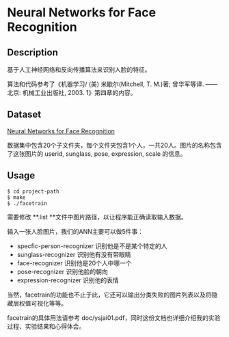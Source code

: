 # Neural Networks for Face Recognition

## Description

基于人工神经网络和反向传播算法来识别人脸的特征。

算法和代码参考了《机器学习/ (美) 米歇尔(Mitchell, T. M.)著; 曾华军等译. ——北京: 机械工业出版社, 2003. 1》第四章的内容。

## Dataset

[Neural Networks for Face Recognition](http://www.cs.cmu.edu/afs/cs.cmu.edu/user/mitchell/ftp/faces.html)

数据集中包含20个子文件夹，每个文件夹包含1个人，一共20人。图片的名称包含了这张图片的 userid, sunglass, pose, expression, scale 的信息。

## Usage

```shell
$ cd project-path
$ make
$ ./facetrain
```


需要修改  **.list **文件中图片路径，以让程序能正确读取输入数据。

输入一张人脸图片，我们的ANN主要可以做5件事：

* specfic-person-recognizer 识别他是不是某个特定的人
* sunglass-recognizer 识别他有没有带眼睛
* face-recognizer 识别他是20个人中哪一个
* pose-recognizer 识别他脸的朝向
* expression-recognizer 识别他的表情

当然，facetrain的功能也不止于此，它还可以输出分类失败的图片列表以及将隐藏层权值可视化等等。

facetrain的具体用法请参考 doc/ysjai01.pdf，同时这份文档也详细介绍我的实验过程、实验结果和心得体会。
